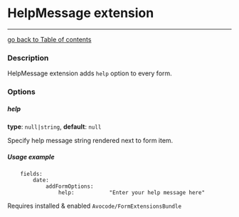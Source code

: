 # HelpMessage extension
---------------------------------------

[go back to Table of contents][back-to-index]

[back-to-index]: https://github.com/avocode/FormExtensions/blob/master/Resources/doc/documentation.md

### Description

HelpMessage extension adds `help` option to every form.

### Options

##### help

**type**: `null|string`, **default**: `null`

Specify help message string rendered next to form item.

##### Usage example

````
    fields:
        date:
            addFormOptions:
                help:           "Enter your help message here"
````

Requires installed & enabled `Avocode/FormExtensionsBundle`
